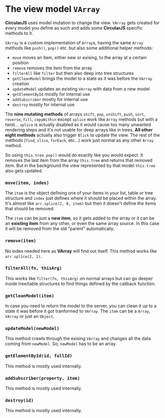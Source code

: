 # The view model `VArray`

**CircularJS** uses model mutation to change the view. `VArray` gets created for every model you define as such and adds some **CircularJS** specific methods to it.

`VArray` is a custom implementation of `Array`s, having the same `Array` methods like `push()`, `pop()` etc. but also some additional helper methods:

- `move` moves an item, either new or exising, to the array at a certain position
- `remove` removes the item from the array
- `filterAll` like `filter` but then also deep into tree structures
- `getCleanModel` brings the model to a state as it was before the `VArray` creation
- `updateModel` updates an existing `VArray` with data from a new model
- `getElementById` mostly for internal use
- `addSubscriber` mostly for internal use
- `destroy` mostly for internal use

The **nine mutating methods** of arrays `shift`, `pop`, `unshift`, `push`, `sort`, `reverse`, `fill`, `copyWithin` except `splice` work like `Array` methods but with a twist... `splice` is actually disabled as it would cause too many unwanted rendering steps and it's not usable for deep arrays like in trees. **All other eight methods** actually also trigger `Blick` to update the view. The rest of the methods (`find`, `slice`, `forEach`, etc...) work just normal as any other `Array` method.

So using `this.tree.pop()` would do exactly like you would expect. It removes the last item from the array `this.tree` and returns that removed item. But in the background the view represented by that model `this.tree` also gets updated.

### `move(item, index)`

The `item` is the object defining one of your items in your list, table or tree structure and `index` just defines where it should be placed within the array. It's almost like `arr.splice(2, 0, item)` but then it doesn't define the items that should be removed.

The `item` can be just a **new item**, so it gets added to the array or it can be an **existing item** from any other, or even the same array source. In this case it will be removed from the old "parent" automatically.

### `remove(item)`

No index needed here as **VArray** will find out itself. This method works like `arr.splice(2, 1)`.

### `filterAll(fn, thisArg)`

This works like `filter(fn, thisArg)` on normal arrays but can go deeper inside tree/table structures to find things defined by the callback function.

### `getCleanModel(item)`

In case you need to return the model to the server, you can clean it up to a state it was before it got tranformed to `VArray`. The `item` can be a `Array`, `VArray` or just an `Object`.

### `updateModel(newModel)`

This method crawls through the exising `VArray` and changes all the data coming from `newModel`. So, `newModel` has to be an array.

### `getElementById(id, fullId)`

This method is mostly used internally.

### `addSubscriber(property, item)`

This method is mostly used internally.

### `destroy(id)`

This method is mostly used internally.

